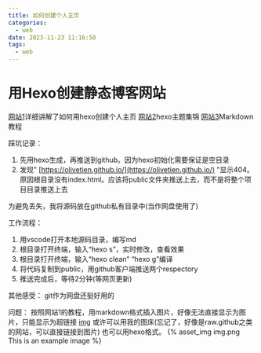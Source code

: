 ```yaml
---
title: 如何创建个人主页
categories: 
  - web
date: 2023-11-23 11:16:50
tags:
  - web
---
```

# 用Hexo创建静态博客网站

[网站1](http://tanglab.pku.edu.cn/2022/11/24/R&D/2022/GitHub_pages_tutorial_sequel/)详细讲解了如何用hexo创建个人主页
[网站2](https://easyhexo.com/2-Theme-use-and-config/)hexo主题集锦
[网站3](https://www.runoob.com/markdown/md-tutorial.html)Markdown教程

踩坑记录：
1. 先用hexo生成，再推送到github。因为hexo初始化需要保证是空目录
2. 发现" [https://olivetien.github.io/](https://olivetien.github.io/) "显示404。原因根目录没有index.html。应该将public文件夹推送上去，而不是将整个项目目录推送上去

为避免丢失，我将源码放在github私有目录中(当作网盘使用了)

工作流程：
1. 用vscode打开本地源码目录，编写md
2. 根目录打开终端，输入“hexo s”，实时修改，查看效果
3. 根目录打开终端，输入“hexo clean” “hexo g”编译
4. 将代码复制到public，用github客户端推送两个respectory
5. 推送完成后，等待2分钟(等网页更新)


其他感受：
git作为网盘还挺好用的

问题：
按照网站1的教程，用markdown格式插入图片，好像无法直接显示为图片，只能显示为超链接
[img](./How-to-create-a-personal-homepage.md/img.png) <!--没有“!”则是超链接-->
或许可以用我的图床(忘记了，好像是raw.github之类的网站，可以直接链接到图片)
也可以用hexo格式。
{% asset_img img.png This is an example image %}